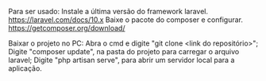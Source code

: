 Para ser usado:
Instale a última versão do framework laravel.
https://laravel.com/docs/10.x
Baixe o pacote do composer e configurar.
https://getcomposer.org/download/

Baixar o projeto no PC:
Abra o cmd e digite "git clone <link do repositório>";
Digite "composer update", na pasta do projeto para carregar o arquivo laravel;
Digite "php artisan serve", para abrir um servidor local para a aplicação.
